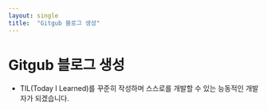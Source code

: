```yaml
---
layout: single
title:  "Gitgub 블로그 생성"
---
```


# Gitgub 블로그 생성
- TIL(Today I Learned)를 꾸준히 작성하며 스스로를 개발할 수 있는 능동적인 개발자가 되겠습니다.
